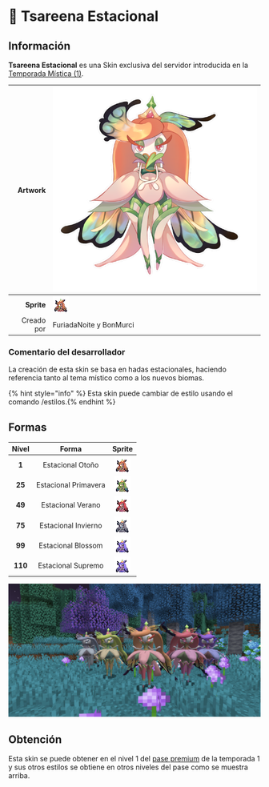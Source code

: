 # 🥇 Tsareena Estacional

## Información

**Tsareena Estacional** es una Skin exclusiva del servidor introducida en la [Temporada Mística (1)](./).

|                     **Artwork** | ![Artwork de Tsareena Estacional](../../images/pokemon/temporada-1/Estacional.png)                                                                                    |
| ------------------------------: | -------------------------------------------------------------------------------------------------------------------------------------- |
|                      **Sprite** | ![Sprite de Tsareena Estacional](../../images/pokemon/temporada-1/Estacional1-sprite.png)                                                          |                                                                                                             |
|                      Creado por | FuriadaNoite y BonMurci                                                                                                                |


### Comentario del desarrollador
La creación de esta skin se basa en hadas estacionales, haciendo referencia tanto al tema místico como a los nuevos biomas.

{% hint style="info" %} Esta skin puede cambiar de estilo usando el comando /estilos.{% endhint %}

## Formas

|  Nível |  Forma |                                            Sprite                                           |
| :----: | :----: | :-----------------------------------------------------------------------------------------: |
| **1** | Estacional Otoño |        ![Sprite de Tsareena Estacional Otoño](../../images/pokemon/temporada-1/Estacional1-sprite.png)        |
| **25** | Estacional Primavera |  ![Sprite de Tsareena Estacional Primavera](../../images/pokemon/temporada-1/Estacional2-sprite.png)  |
| **49** | Estacional Verano | ![Sprite de Tsareena Estacional Verano](../../images/pokemon/temporada-1/Estacional3-sprite.png) |
| **75** | Estacional Invierno | ![Sprite de Tsareena Estacional Invierno](../../images/pokemon/temporada-1/Estacional4-sprite.png) |
| **99** | Estacional Blossom | ![Sprite de Tsareena Estacional Blossom](../../images/pokemon/temporada-1/Estacional5-sprite.png) |
| **110** | Estacional Supremo | ![Sprite de Tsareena Estacional Blossom](../../images/pokemon/temporada-1/Estacional5-sprite.png) |

![Formas de Tsareena Estacional](../../images/pokemon/temporada-1/Estacional-formas.png)

## Obtención

Esta skin se puede obtener en el nivel 1 del [pase premium](https://tienda.mundopixelnet.com/category/servidor-escarlata-3) de la temporada 1 y sus otros estilos se obtiene en otros niveles del pase como se muestra arriba.
